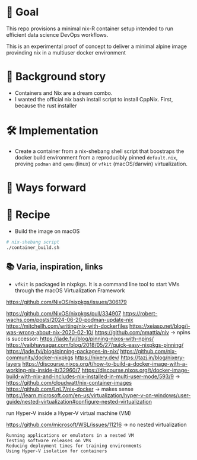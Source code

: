# 🎯 Goal

This repo provisions a minimal nix-R container setup intended to run
efficient data science DevOps workflows.

This is an experimental proof of concept to deliver a minimal alpine image 
provinding nix in a multiuser docker environment

# 🌌 Background story

- Containers and Nix are a dream combo. 
- I wanted the official nix bash install script to install CppNix. First, 
  because the rust installer 

# 🛠️ Implementation

- Create a container from a nix-shebang shell script that boostraps the docker
  build environment from a reproducibly pinned `default.nix`, proving `podman`
  and `qemu` (linux) or `vfkit` (macOS/darwin) virtualization.

# 🔀 Ways forward

# 🥗 Recipe

- Build the image on macOS

```sh
# nix-shebang script
./container_build.sh
```

## 📚 Varia, inspiration, links

- `vfkit` is packaged in nixpkgs. It is a command line tool to start VMs through
  the macOS Virtualization Framework

https://github.com/NixOS/nixpkgs/issues/306179

https://github.com/NixOS/nixpkgs/pull/334907
https://robert-wachs.com/posts/2024-06-20-podman-update-nix
https://mitchellh.com/writing/nix-with-dockerfiles
https://xeiaso.net/blog/i-was-wrong-about-nix-2020-02-10/
https://github.com/nmattia/niv
-> npins is successor: https://jade.fyi/blog/pinning-nixos-with-npins/
https://vaibhavsagar.com/blog/2018/05/27/quick-easy-nixpkgs-pinning/
https://jade.fyi/blog/pinning-packages-in-nix/
https://github.com/nix-community/docker-nixpkgs
https://nixery.dev/
https://tazj.in/blog/nixery-layers
https://discourse.nixos.org/t/how-to-build-a-docker-image-with-a-working-nix-inside-it/32960/7
https://discourse.nixos.org/t/docker-image-build-with-nix-and-includes-nix-installed-in-multi-user-mode/593/9
-> https://github.com/cloudwatt/nix-container-images
https://github.com/LnL7/nix-docker -> makes sense
https://learn.microsoft.com/en-us/virtualization/hyper-v-on-windows/user-guide/nested-virtualization#configure-nested-virtualization

 run Hyper-V inside a Hyper-V virtual machine (VM)

https://github.com/microsoft/WSL/issues/11216
-> no nested virtualization


    Running applications or emulators in a nested VM
    Testing software releases on VMs
    Reducing deployment times for training environments
    Using Hyper-V isolation for containers
